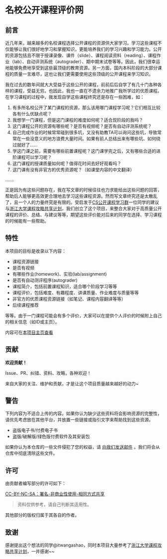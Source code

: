 # 名校公开课程评价网

## 前言

近几年来，越来越多的名校课程选择公开课程的资源供大家学习。学习这些课程不仅能够让我们很好地学习和掌握知识，更能培养我们的学习兴趣和学习能力。公开的资源包括且不限于授课录像、课件（slide）、课程阅读资料（reading）、课程作业（lab）、自动评测系统（autograder）、期中期末试卷等等。因此，我们很幸运地能够免费地享受到这些最顶级的教育资源。另一方面，国内本科阶段的大部分课程的质量一言难尽，这也让我们更需要使用这些顶级的公开课程来学习知识。

我在过去的数年间就大大受益于这些公开的课程，前前后后自学了有几十门各种各样的课程，受益无穷。也因此，我也一直在不遗余力地推广我所学过的优质课程。在学习课程的过程中，我发现自学这些课程终究还是存在一些困难，如：

1. 有多所名校公开了某门课程的资源，那么该用哪门课程学习呢？它们相互比较各有什么优缺点呢？
2. 我想学一门课程，但是这门课程的难度如何呢？适合现阶段的我吗？
3. 这门课程公开的资源有哪些呢？是否有视频呢？是否有自动评测系统呢？
4. 自己完成作业的时候常常碰到很多坑，又没有助教TA可以询问这些坑，导致常常在一些没意义的地方浪费大量时间。如果有前人总结出来有哪些坑、如何绕过就好了......
5. 学这门课之前，需要有哪些前置课程呢？这门课学完之后，又有哪些合适的进阶课程可以学习呢？
6. 这门课程的授课质量如何呢？值得花时间去好好观看吗？
7. 这门课有没有非官方的优秀资源呢？（如课堂内容的中文翻译）

.......

正是因为有这些问题存在，我在写文章的时候往往也力求能给出这些问题的回答，帮助后人能够更高效更合理地去学习这些课程资源。然而写文章终究还是太散乱了，且一个人的力量终究是有限的。受启发于[CS公开课程学习群](https://zhuanlan.zhihu.com/p/253232863)一位同学的建议与[浙江大学课程攻略共享计划](https://github.com/QSCTech/zju-icicles)，我们创立了这个项目，来整合大家对于高质量公开课程的评价、总结、与建议等等，期望这些评价能对后来的同学在选择、学习课程的时候能有一些帮助。

## 特性

本项目的目标是收录以下内容：

- 课程资源链接
- 是否有视频
- 有哪些作业(homework)、实验(lab/assignment)
- 是否有自动测评程序(autograder)
- 课程简介，包括前置课程知识，适合哪个阶段学习等等
- 课程评价，包括难度、有趣程度、讲课质量、作业难度与质量等等
- 非官方的优质课程资源链接（如笔记、课程内容翻译等等）
- 后续课程推荐

等等。由于一门课程可能会有多个评价，大家可以在提供个人评价的时候附上自己的相关信息（如ID或主页）。

内容可在[本项目主页查看](https://conanhujinming.github.io/comments-for-awesome-courses/)

## 贡献

**欢迎贡献！**

Issue、PR、纠错、资料、攻略，各种欢迎！

来自大家的关注、维护和贡献，才是让这个项目质量越来越好的动力~

## 警告

下列内容为不适合上传的内容。如果你认为缺少这些资料将会影响资源的完整性，请优先考虑放在其他平台，并放置一些链接或指引文字来帮助找到这些资源。

- 盗版电子书/付费电子书
- 盗版/破解版/绿色版付费软件及其安装包

如果你认为本仓库的一些文件侵犯了您的权益，请 [向我们发送邮件](mailto:jinminghu233@qq.com) 。我们将会从仓库中彻底清除这些文件。

## 许可

由贡献者编写部分的许可如下：

[CC-BY-NC-SA：署名-非商业性使用-相同方式共享](https://creativecommons.org/licenses/by-nc-sa/4.0/deed.zh)

> 资料仅供参考，请自己判断其适用性。

其他部分的版权归属于其各自的作者。

## 致谢

感谢提出这个想法的同学@itwangashao，同时本项目大量参考了[浙江大学课程攻略共享计划](https://github.com/QSCTech/zju-icicles)，一并感谢~~
